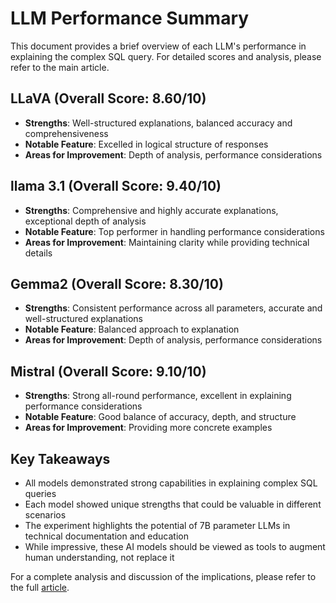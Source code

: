 # LLM Performance Summary

This document provides a brief overview of each LLM's performance in explaining the complex SQL query. For detailed scores and analysis, please refer to the main article.

## LLaVA (Overall Score: 8.60/10)

- **Strengths**: Well-structured explanations, balanced accuracy and comprehensiveness
- **Notable Feature**: Excelled in logical structure of responses
- **Areas for Improvement**: Depth of analysis, performance considerations

## llama 3.1 (Overall Score: 9.40/10)

- **Strengths**: Comprehensive and highly accurate explanations, exceptional depth of analysis
- **Notable Feature**: Top performer in handling performance considerations
- **Areas for Improvement**: Maintaining clarity while providing technical details

## Gemma2 (Overall Score: 8.30/10)

- **Strengths**: Consistent performance across all parameters, accurate and well-structured explanations
- **Notable Feature**: Balanced approach to explanation
- **Areas for Improvement**: Depth of analysis, performance considerations

## Mistral (Overall Score: 9.10/10)

- **Strengths**: Strong all-round performance, excellent in explaining performance considerations
- **Notable Feature**: Good balance of accuracy, depth, and structure
- **Areas for Improvement**: Providing more concrete examples

## Key Takeaways

- All models demonstrated strong capabilities in explaining complex SQL queries
- Each model showed unique strengths that could be valuable in different scenarios
- The experiment highlights the potential of 7B parameter LLMs in technical documentation and education
- While impressive, these AI models should be viewed as tools to augment human understanding, not replace it

For a complete analysis and discussion of the implications, please refer to the full [article](https://medium.com/@ThirtyNimrod/decoding-sql-how-7b-llms-stack-up-in-explaining-complex-queries-cad082b7450f).
